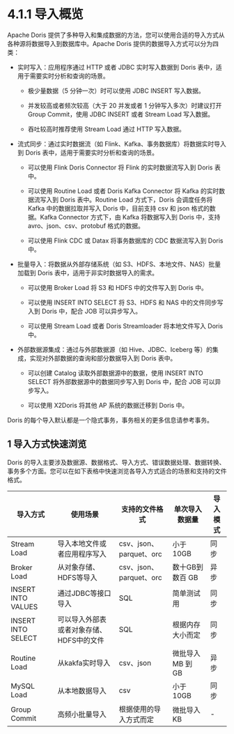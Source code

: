 # 4.1.1 导入概览

Apache Doris 提供了多种导入和集成数据的方法，您可以使用合适的导入方式从各种源将数据导入到数据库中。Apache Doris 提供的数据导入方式可以分为四类：

* 实时写入：应用程序通过 HTTP 或者 JDBC 实时写入数据到 Doris 表中，适用于需要实时分析和查询的场景。
  
  * 极少量数据（5 分钟一次）时可以使用 JDBC INSERT 写入数据。
  
  * 并发较高或者频次较高（大于 20 并发或者 1 分钟写入多次）时建议打开 Group Commit，使用 JDBC INSERT 或者 Stream Load 写入数据。
  
  * 吞吐较高时推荐使用 Stream Load 通过 HTTP 写入数据。

* 流式同步：通过实时数据流（如 Flink、Kafka、事务数据库）将数据实时导入到 Doris 表中，适用于需要实时分析和查询的场景。
  
  * 可以使用 Flink Doris Connector 将 Flink 的实时数据流写入到 Doris 表中。
  
  * 可以使用 Routine Load 或者 Doris Kafka Connector 将 Kafka 的实时数据流写入到 Doris 表中。Routine Load 方式下，Doris 会调度任务将 Kafka 中的数据拉取并写入 Doris 中，目前支持 csv 和 json 格式的数据。Kafka Connector 方式下，由 Kafka 将数据写入到 Doris 中，支持 avro、json、csv、protobuf 格式的数据。
  
  * 可以使用 Flink CDC 或 Datax 将事务数据库的 CDC 数据流写入到 Doris 中。

* 批量导入：将数据从外部存储系统（如 S3、HDFS、本地文件、NAS）批量加载到 Doris 表中，适用于非实时数据导入的需求。
  
  * 可以使用 Broker Load 将 S3 和 HDFS 中的文件写入到 Doris 中。
  
  * 可以使用 INSERT INTO SELECT 将 S3、HDFS 和 NAS 中的文件同步写入到 Doris 中，配合 JOB 可以异步写入。
  
  * 可以使用 Stream Load 或者 Doris Streamloader 将本地文件写入 Doris 中。

* 外部数据源集成：通过与外部数据源（如 Hive、JDBC、Iceberg 等）的集成，实现对外部数据的查询和部分数据导入到 Doris 表中。
  
  * 可以创建 Catalog 读取外部数据源中的数据，使用 INSERT INTO SELECT 将外部数据源中的数据同步写入到 Doris 中，配合 JOB 可以异步写入。
  
  * 可以使用 X2Doris 将其他 AP 系统的数据迁移到 Doris 中。

Doris 的每个导入默认都是一个隐式事务，事务相关的更多信息请参考事务。

## 1 导入方式快速浏览

Doris 的导入主要涉及数据源、数据格式、导入方式、错误数据处理、数据转换、事务多个方面。您可以在如下表格中快速浏览各导入方式适合的场景和支持的文件格式。

| 导入方式 | 使用场景 | 支持的文件格式 | 单次导入数据量 | 导入模式 |
| -- | -- | -- | -- | -- |
| Stream Load | 导入本地文件或者应用程序写入 | csv、json、parquet、orc | 小于10GB | 同步 |
| Broker Load | 从对象存储、HDFS等导入 | csv、json、parquet、orc | 数十GB到数百 GB | 异步 |
| INSERT INTO VALUES | 通过JDBC等接口导入 | SQL | 简单测试用 | 同步 |
| INSERT INTO SELECT | 可以导入外部表或者对象存储、HDFS中的文件 | SQL | 根据内存大小而定 | 同步 |
| Routine Load | 从kakfa实时导入 | csv、json | 微批导入 MB 到 GB | 异步 |
| MySQL Load | 从本地数据导入 | csv | 小于10GB | 同步 |
| Group Commit | 高频小批量导入 | 根据使用的导入方式而定 | 微批导入KB | - |
